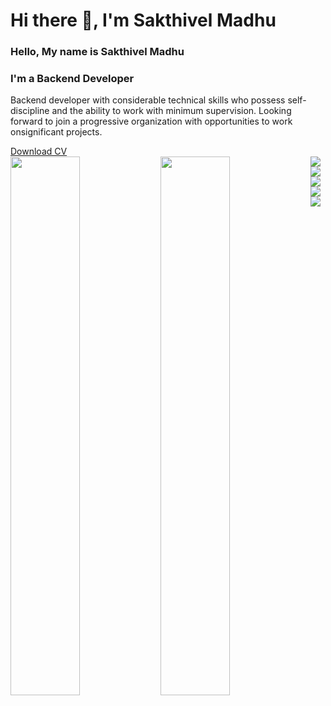 
# Hi there 👋, I'm Sakthivel Madhu

<section class="home active section" id="home" id="nav-menu">
                <div class="container">
                    <div class="row">
                        <div class="home-info padd-15">
                            <h3 class="hello" id="user-detail-name">Hello, My name is <span class="name">Sakthivel Madhu</span></h3>
                            <h3 class="my-profession">I'm a <span class="typing">Backend Developer</span></h3>
                            <p id="user-detail-intro">Backend developer with considerable
                                technical skills who possess self-discipline
                                and the ability to work with minimum
                                supervision. Looking forward to join a
                                progressive organization with opportunities
                                to work onsignificant projects.</p>
                            <a href="Sakthivel_Madhu_Resume.pdf" download class="btn" class="nav-line resume">Download CV</a>
                        </div> 
                        <div class="home-img padd-15">
                            <img src="images/SakthivelMadhu.jpg" alt="">
                        </div>
                    </div>
                </div>
            </section>

<img align="left" width="47%" src="https://github-readme-stats.vercel.app/api?username=SakthivelMadhu&show_icons=true&theme=radica" />



<img align="left" width="47%" src="https://github-readme-stats.vercel.app/api/top-langs/?username=SakthivelMadhu&langs_count=8" />

<img align="left"  src="https://img.shields.io/badge/javascript-%23323330.svg?style=for-the-badge&logo=javascript&logoColor=%23F7DF1E" />


<img align="left"  src="https://img.shields.io/badge/java-%23ED8B00.svg?style=for-the-badge&logo=java&logoColor=white" />


<img align="left"  src="https://img.shields.io/badge/html5-%23E34F26.svg?style=for-the-badge&logo=html5&logoColor=white" />


<img align="left"  src="https://img.shields.io/badge/css3-%231572B6.svg?style=for-the-badge&logo=css3&logoColor=white" />


<img align="left"  src="https://img.shields.io/badge/python-3670A0?style=for-the-badge&logo=python&logoColor=ffdd54" />
